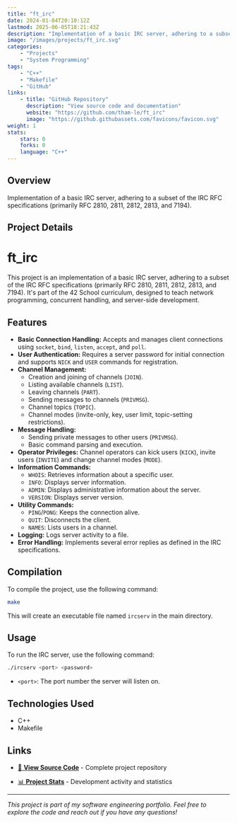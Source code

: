 ```yaml
---
title: "ft_irc"
date: 2024-01-04T20:10:12Z
lastmod: 2025-06-05T18:21:43Z
description: "Implementation of a basic IRC server, adhering to a subset of the IRC RFC specifications (primarily RFC 2810, 2811, 2812, 2813, and 7194)."
image: "/images/projects/ft_irc.svg"
categories:
    - "Projects"
    - "System Programming"
tags:
    - "C++"
    - "Makefile"
    - "GitHub"
links:
    - title: "GitHub Repository"
      description: "View source code and documentation"
      website: "https://github.com/tham-le/ft_irc"
      image: "https://github.githubassets.com/favicons/favicon.svg"
weight: 1
stats:
    stars: 0
    forks: 0
    language: "C++"
---
```


## Overview

Implementation of a basic IRC server, adhering to a subset of the IRC RFC specifications (primarily RFC 2810, 2811, 2812, 2813, and 7194).

## Project Details

# ft_irc

This project is an implementation of a basic IRC server, adhering to a subset of the IRC RFC specifications (primarily RFC 2810, 2811, 2812, 2813, and 7194). It's part of the 42 School curriculum, designed to teach network programming, concurrent handling, and server-side development.

## Features

*   **Basic Connection Handling:** Accepts and manages client connections using `socket`, `bind`, `listen`, `accept`, and `poll`.
*   **User Authentication:** Requires a server password for initial connection and supports `NICK` and `USER` commands for registration.
*   **Channel Management:**
    *   Creation and joining of channels (`JOIN`).
    *   Listing available channels (`LIST`).
    *   Leaving channels (`PART`).
    *   Sending messages to channels (`PRIVMSG`).
    *   Channel topics (`TOPIC`).
    *   Channel modes (invite-only, key, user limit, topic-setting restrictions).
*   **Message Handling:**
    *   Sending private messages to other users (`PRIVMSG`).
    *   Basic command parsing and execution.
*   **Operator Privileges:**  Channel operators can kick users (`KICK`), invite users (`INVITE`) and change channel modes (`MODE`).
*   **Information Commands:**
    *   `WHOIS`:  Retrieves information about a specific user.
    *   `INFO`: Displays server information.
    *   `ADMIN`: Displays administrative information about the server.
    *   `VERSION`: Displays server version.
*   **Utility Commands:**
    *   `PING`/`PONG`:  Keeps the connection alive.
    *   `QUIT`: Disconnects the client.
    *   `NAMES`:  Lists users in a channel.
*   **Logging:** Logs server activity to a file.
*   **Error Handling:** Implements several error replies as defined in the IRC specifications.

## Compilation

To compile the project, use the following command:

```bash
make
```

This will create an executable file named `ircserv` in the main directory.

## Usage

To run the IRC server, use the following command:

```bash
./ircserv <port> <password>
```

*   `<port>`:  The port number the server will listen on.

## Technologies Used

- C++
- Makefile

## Links

- [📂 **View Source Code**](https://github.com/tham-le/ft_irc) - Complete project repository

- [📊 **Project Stats**](https://github.com/tham-le/ft_irc/pulse) - Development activity and statistics

---

*This project is part of my software engineering portfolio. Feel free to explore the code and reach out if you have any questions!*
